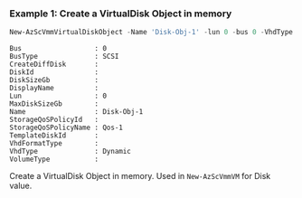 ### Example 1: Create a VirtualDisk Object in memory
```powershell
New-AzScVmmVirtualDiskObject -Name 'Disk-Obj-1' -lun 0 -bus 0 -VhdType 'Dynamic' -BusType 'SCSI' -StorageQoSPolicyName 'Qos-1'
```

```output
Bus                  : 0
BusType              : SCSI
CreateDiffDisk       :
DiskId               :
DiskSizeGb           :
DisplayName          :
Lun                  : 0
MaxDiskSizeGb        :
Name                 : Disk-Obj-1
StorageQoSPolicyId   :
StorageQoSPolicyName : Qos-1
TemplateDiskId       :
VhdFormatType        :
VhdType              : Dynamic
VolumeType           :

```

Create a VirtualDisk Object in memory. Used in `New-AzScVmmVM` for Disk value.

